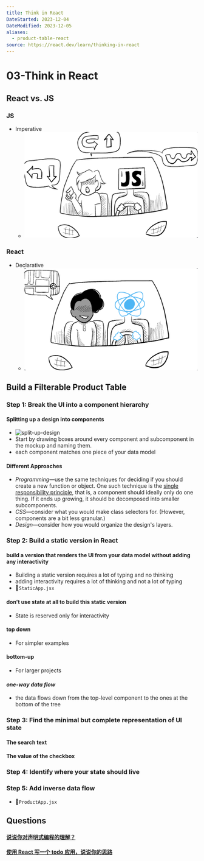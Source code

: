 ```yaml
---
title: Think in React
DateStarted: 2023-12-04
DateModified: 2023-12-05
aliases:
  - product-table-react
source: https://react.dev/learn/thinking-in-react
---
```


# 03-Think in React

## React vs. JS

### JS

- Imperative
  - ![](./z-Assets/Paste-image-1701516791954image.png)

### React

- Declarative
  - ![](./z-Assets/Paste-image-1701516813982image.png)

## Build a Filterable Product Table

### Step 1: Break the UI into a component hierarchy

#### Splitting up a design into components

- ![split-up-design](https://react.dev/images/docs/s_thinking-in-react_ui_outline.png)
- Start by drawing boxes around every component and subcomponent in the mockup and naming them.
- each component matches one piece of your data model

#### Different Approaches

- _Programming_—use the same techniques for deciding if you should create a new function or object. One such technique is the [single responsibility principle](https://en.wikipedia.org/wiki/Single_responsibility_principle), that is, a component should ideally only do one thing. If it ends up growing, it should be decomposed into smaller subcomponents.
- _CSS_—consider what you would make class selectors for. (However, components are a bit less granular.)
- _Design_—consider how you would organize the design's layers.

### Step 2: Build a static version in React

#### build a version that renders the UI from your data model without adding any interactivity

- Building a static version requires a lot of typing and no thinking
- adding interactivity requires a lot of thinking and not a lot of typing
- 📌`StaticApp.jsx`

#### don’t use state at all to build this static version

- State is reserved only for interactivity

#### top down

- For simpler examples

#### bottom-up

- For larger projects

#### _one-way data flow_

- the data flows down from the top-level component to the ones at the bottom of the tree

### Step 3: Find the minimal but complete representation of UI state

#### The search text

#### The value of the checkbox

### Step 4: Identify where your state should live

### Step 5: Add inverse data flow

- 📌`ProductApp.jsx`

## Questions

#### [说说你对声明式编程的理解？](https://github.com/haizlin/fe-interview/issues/615)

#### [使用 React 写一个 todo 应用，说说你的思路](https://github.com/haizlin/fe-interview/issues/712)
